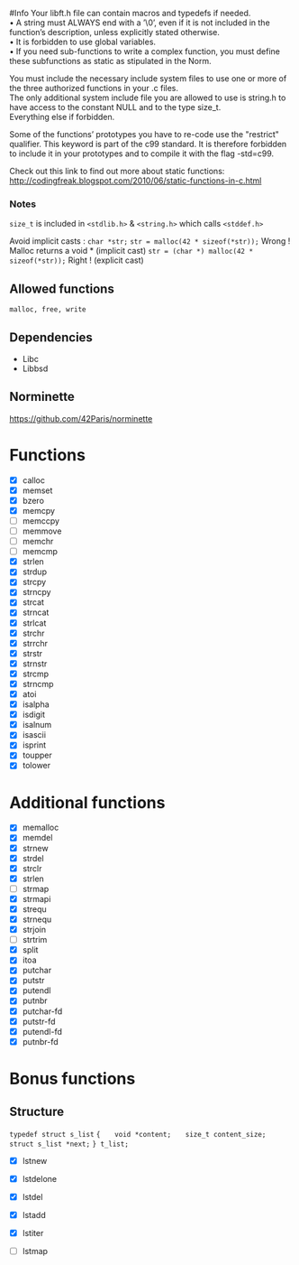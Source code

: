 #Info
Your libft.h file can contain macros and typedefs if needed.  
• A string must ALWAYS end with a ’\0’, even if it is not included in the function’s
description, unless explicitly stated otherwise.  
• It is forbidden to use global variables.  
• If you need sub-functions to write a complex function, you must define these subfunctions as static as stipulated in the Norm.  

You must include the necessary include system files to use one or more of the three
authorized functions in your .c files.  
The only additional system include file you
are allowed to use is string.h to have access to the constant NULL and to the type
size_t.  
Everything else if forbidden.

Some of the functions’ prototypes you have to re-code use the
"restrict" qualifier. This keyword is part of the c99 standard.
It is therefore forbidden to include it in your prototypes and to
compile it with the flag -std=c99.

Check out this link to find out more about static functions:
http://codingfreak.blogspot.com/2010/06/static-functions-in-c.html

### Notes

`size_t` is included in `<stdlib.h>` & `<string.h>` which calls `<stddef.h>`

Avoid implicit casts :
`char *str;`
`str = malloc(42 * sizeof(*str));`  Wrong ! Malloc returns a void * (implicit cast)
`str = (char *) malloc(42 * sizeof(*str));`  Right ! (explicit cast)

## Allowed functions

`malloc, free, write`

## Dependencies

- Libc
- Libbsd

## Norminette

https://github.com/42Paris/norminette

# Functions

- [x] calloc
- [x] memset
- [x] bzero
- [x] memcpy
- [ ] memccpy
- [ ] memmove
- [ ] memchr
- [ ] memcmp
- [x] strlen
- [x] strdup
- [x] strcpy
- [x] strncpy
- [x] strcat
- [x] strncat
- [x] strlcat
- [x] strchr
- [x] strrchr
- [x] strstr
- [x] strnstr
- [x] strcmp
- [x] strncmp
- [x] atoi
- [x] isalpha
- [x] isdigit
- [x] isalnum
- [x] isascii
- [x] isprint
- [x] toupper
- [x] tolower

# Additional functions

- [x] memalloc
- [x] memdel
- [x] strnew
- [x] strdel
- [x] strclr
- [x] strlen
- [ ] strmap
- [x] strmapi
- [x] strequ
- [x] strnequ
- [x] strjoin
- [ ] strtrim
- [x] split
- [x] itoa
- [x] putchar
- [x] putstr
- [x] putendl
- [x] putnbr
- [x] putchar-fd
- [x] putstr-fd
- [x] putendl-fd
- [x] putnbr-fd

# Bonus functions

## Structure

`typedef struct s_list`
`{`
`	void *content;`
`	size_t content_size;`
`	struct s_list *next;`
`} t_list;`

- [x] lstnew
- [x] lstdelone
- [x] lstdel
- [x] lstadd
- [x] lstiter
- [ ] lstmap

